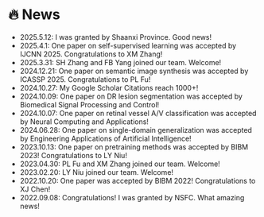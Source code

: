 # 🔥 News
- 2025.5.12: I was granted by Shaanxi Province. Good news!
- 2025.4.1: One paper on self-supervised learning was accepted by IJCNN 2025. Congratulations to XM Zhang!
- 2025.3.31: SH Zhang and FB Yang joined our team. Welcome!
- 2024.12.21: One paper on semantic image synthesis was accepted by ICASSP 2025. Congratulations to PL Fu! 
- 2024.10.27: My Google Scholar Citations reach 1000+!
- 2024.10.09: One paper on DR lesion segmentation was accepted by Biomedical Signal Processing and Control!
- 2024.10.07: One paper on retinal vessel A/V classification was accepted by Neural Computing and Applications!
- 2024.06.28: One paper on single-domain generalization was accepted by Engineering Applications of Artificial Intelligence!
- 2023.10.13: One paper on pretraining methods was accepted by BIBM 2023! Congratulations to LY Niu!
- 2023.04.30: PL Fu and XM Zhang joined our team. Welcome!
- 2023.02.20: LY Niu joined our team. Welcome!
- 2022.10.20: One paper was accepted by BIBM 2022! Congratulations to XJ Chen!
- 2022.09.08: Congratulations! I was granted by NSFC. What amazing news!
